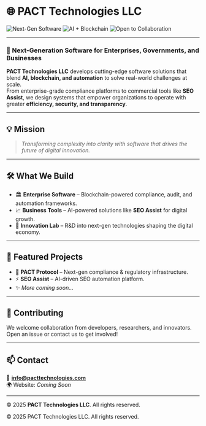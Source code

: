 # 🌐 PACT Technologies LLC

![Next-Gen Software](https://img.shields.io/badge/Next--Gen-Software-blue?style=for-the-badge) 
![AI + Blockchain](https://img.shields.io/badge/AI%20%2B%20Blockchain-Innovation-purple?style=for-the-badge) 
![Open to Collaboration](https://img.shields.io/badge/Contributions-Welcome-brightgreen?style=for-the-badge)

---

### 🚀 Next-Generation Software for Enterprises, Governments, and Businesses

**PACT Technologies LLC** develops cutting-edge software solutions that blend **AI, blockchain, and automation** to solve real-world challenges at scale.  
From enterprise-grade compliance platforms to commercial tools like **SEO Assist**, we design systems that empower organizations to operate with greater **efficiency, security, and transparency**.  

---

## 💡 Mission
> *Transforming complexity into clarity with software that drives the future of digital innovation.*  

---

## 🛠 What We Build
- 🏛 **Enterprise Software** – Blockchain-powered compliance, audit, and automation frameworks.  
- 📈 **Business Tools** – AI-powered solutions like **SEO Assist** for digital growth.  
- 🔬 **Innovation Lab** – R&D into next-gen technologies shaping the digital economy.  

---

## 📂 Featured Projects
- 🔗 **PACT Protocol** – Next-gen compliance & regulatory infrastructure.  
- ⚡ **SEO Assist** – AI-driven SEO automation platform.  
- ✨ *More coming soon...*  

---

## 🤝 Contributing
We welcome collaboration from developers, researchers, and innovators.  
Open an issue or contact us to get involved!  

---

## 📫 Contact
📧 **info@pacttechnologies.com**  
🌍 Website: *Coming Soon*  

---

© 2025 **PACT Technologies LLC**. All rights reserved.  


© 2025 PACT Technologies LLC. All rights reserved.
